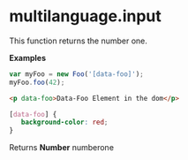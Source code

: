 # multilanguage.input

This function returns the number one.

**Examples**

```js
var myFoo = new Foo('[data-foo]');
myFoo.foo(42);
```

```html
<p data-foo>Data-Foo Element in the dom</p>
```

```css
[data-foo] {
   background-color: red;
}
```

Returns **Number** numberone
